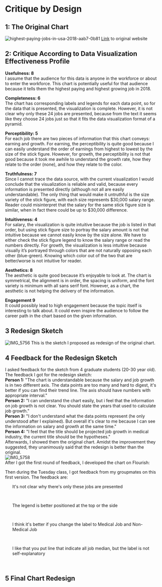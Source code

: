 # Critique by Design

## 1: The Original Chart
![highest-paying-jobs-in-usa-2018-aab7-0b81](https://user-images.githubusercontent.com/113055203/191167759-1b8946ca-0d7c-4214-a1d8-846ecd77ea9c.png)
<a href="https://howmuch.net/articles/highest-paying-jobs-america-2018">Link</a> to original website

## 2: Critique According to Data Visualization Effectiveness Profile

<b>Usefulness: 8</b><br />
I assume that the audience for this data is anyone in the workforce or about to enter the workforce. This chart is potentially useful for that audience because it tells them the highest paying and highest growing job in 2018. 

<b>Completeness: 6</b><br />
The chart has corresponding labels and legends for each data point, so for the data that is presented, the visualization is complete. However, it is not clear why only these 24 jobs are presented, because from the text it seems like they choose 24 jobs just so that it fits the data visualization format of a pyramid. 

<b>Perceptibility: 5</b><br />
For each job there are two pieces of information that this chart conveys: earning and growth. For earning, the perceptibility is quite good because I can easily understand the order of earnings from highest to lowest by the size of the stick figure. However, for growth, the perceptibility is not that good because it took me awhile to understand the growth rate, how they relate to the order (none), and how they relate to the color. 

<b>Truthfulness: 7</b><br />
Since I cannot trace the data source, with the current visualization I would conclude that the visualization is reliable and valid, because every information is presented directly (although not all are easily understandable). The only thing that would make it untruthful is the size variety of the stick figure, with each size represents $30,000 salary range. Reader could misinterpret that the salary for the same stick figure size is similar, when in fact there could be up to $30,000 difference.

<b>Intuitiveness: 4</b><br />
For salary, the visualization is quite intuitive because the job is listed in that order, but using stick figure size to portray the salary amount is not that intuitive because we cannot easily know by the size alone. We have to either check the stick figure legend to know the salary range or read the numbers directly. For growth, the visualization is less intuitive because visually it’s portrayed through colors that are not naturally opposing each other (blue-green). Knowing which color out of the two that are better/worse is not intuitive for reader.

<b>Aesthetics: 8</b><br />
The aesthetic is quite good because it’s enjoyable to look at. The chart is symmetrical, the alignment is in order, the spacing is uniform, and the font variety is minimum with all sans serif font. However, as a chart, the aesthetic is not helping the delivery of the information.

<b>Engagement 9</b><br />
It could possibly lead to high engagement because the topic itself is interesting to talk about. It could even inspire the audience to follow the career path in the chart based on the given information.

## 3 Redesign Sketch
![IMG_5756](https://user-images.githubusercontent.com/113055203/191302294-3acae3e5-7b37-4211-93a9-de2d59db5ccb.jpg)
This is the sketch I proposed as redesign of the original chart.

## 4 Feedback for the Redesign Sketch
I asked feedback for the sketch from 4 graduate students (20-30 year old). The feedback I got for the redesign sketch: <br />
<b>Person 1:</b> "The chart is understandable because the salary and job growth is in two different axis. The data points are too many and hard to digest, it's better if you can find their trend line. The axis should have numbers with appropriate interval."<br />
<b>Person 2:</b> "I can understand the chart easily, but i feel that the information on job growth is not clear. You should state the years that used to calculate job growth."<br />
<b>Person 3:</b> "I don't understand what the data points represent (he only understood after I explained). But overall it's clear to me because I can see the information on salary and growth at the same time."<br />
<b>Person 4:</b> "I feel that the title should be projected job growth in medical industry, the current title should be the hypotheses."<br />
Afterwards, I showed them the original chart. Amidst the improvement they suggested, they unanimously said that the redesign is better than the original.<br />
![IMG_5758](https://user-images.githubusercontent.com/113055203/191302688-3683b186-a0ad-4d65-9fb5-117e9d23dccf.jpg)
<br />
After I got the first round of feedback, I developed the chart on Flourish:
<div class="flourish-embed flourish-scatter" data-src="visualisation/11219888"><script src="https://public.flourish.studio/resources/embed.js"></script></div>
Then during the Tuesday class, I got feedback from my groupmates on this first version. The feedback are:
<ul>It's not clear why there's only these jobs are presented</ul><br />
<ul>The legend is better positioned at the top or the side</ul><br />
<ul>I think it's better if you change the label to Medical Job and Non-Medical Job</ul><br />
<ul>I like that you put line that indicate all job median, but the label is not self-explanatory</ul><br />


## 5 Final Chart Redesign

